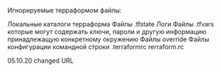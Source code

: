 Игнорируемые терраформом файлы:

Локальные каталоги терраформа
Файлы .tfstate
Логи
Файлы .tfvars которые могут содержать ключи, пароли и другую информацию принадлежащую конкретному окружению
Файлы override
Файлы конфигурации командной строки .terraformrc rerraform.rc

05.10.20 changed URL
